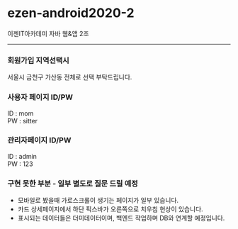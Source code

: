 # ezen-android2020-2
이젠IT아카데미 자바 웹&amp;앱 2조

-----


### 회원가입 지역선택시

서울시 금천구 가산동 전체로 선택 부탁드립니다.

### 사용자 페이지 ID/PW

ID : mom   
PW : sitter

### 관리자페이지 ID/PW

ID : admin    
PW : 123

### 구현 못한 부분 - 일부 별도로 질문 드릴 예정

- 모바일로 봤을때 가로스크롤이 생기는 페이지가 일부 있습니다.
- 카드 상세페이지에서 하단 픽스바가 오른쪽으로 치우침 현상이 있습니다.
- 표시되는 데이터들은 더미데이터이며, 백엔드 작업하며 DB와 연계할 예정입니다.
